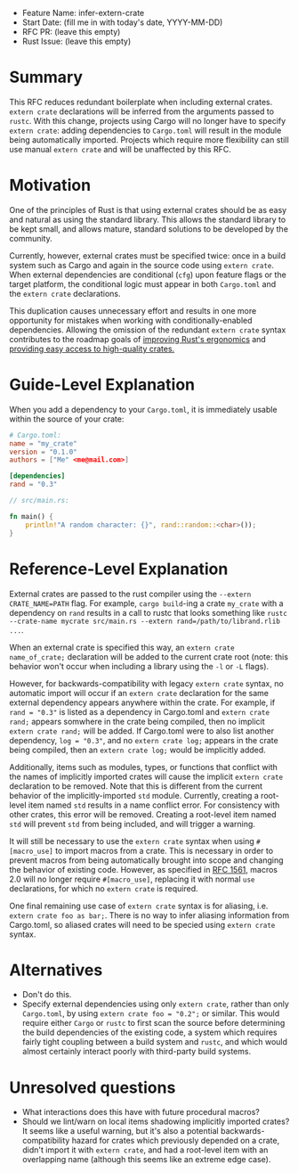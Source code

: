 - Feature Name: infer-extern-crate
- Start Date: (fill me in with today's date, YYYY-MM-DD)
- RFC PR: (leave this empty)
- Rust Issue: (leave this empty)

# Summary
[summary]: #summary

This RFC reduces redundant boilerplate when including external crates.
`extern crate` declarations will be inferred from the arguments passed to
`rustc`.
With this change, projects using Cargo will no longer have to specify
`extern crate`: adding dependencies to `Cargo.toml` will result in the
module being automatically imported.
Projects which require more flexibility can still use manual `extern crate`
and will be unaffected by this RFC.

# Motivation
[motivation]: #motivation

One of the principles of Rust is that using external crates should be as
easy and natural as using the standard library.
This allows the standard library to be kept small, and allows mature, standard
solutions to be developed by the community.

Currently, however, external crates must be specified twice: once in a build
system such as Cargo and again in the source code using `extern crate`.
When external dependencies are conditional (`cfg`) upon feature flags or the
target platform, the conditional logic must appear in both `Cargo.toml` and
the `extern crate` declarations.

This duplication causes unnecessary effort and results in one more opportunity
for mistakes when working with conditionally-enabled dependencies.
Allowing the omission of the redundant `extern crate` syntax contributes to the
roadmap goals of
[improving Rust's ergonomics](https://github.com/rust-lang/rust-roadmap/issues/17)
and
[providing easy access to high-quality crates.](https://github.com/rust-lang/rust-roadmap/issues/9)

# Guide-Level Explanation
[guide]: #guide

When you add a dependency to your `Cargo.toml`, it is immediately usable within
the source of your crate:

```toml
# Cargo.toml:
name = "my_crate"
version = "0.1.0"
authors = ["Me" <me@mail.com>]

[dependencies]
rand = "0.3"
```

```rust
// src/main.rs:

fn main() {
    println!"A random character: {}", rand::random::<char>());
}
```

# Reference-Level Explanation
[reference]: #reference

External crates are passed to the rust compiler using the
`--extern CRATE_NAME=PATH` flag.
For example, `cargo build`-ing a crate `my_crate` with a dependency on `rand`
results in a call to rustc that looks something like
`rustc --crate-name mycrate src/main.rs --extern rand=/path/to/librand.rlib ...`.

When an external crate is specified this way, an `extern crate name_of_crate;`
declaration will be added to the current crate root
(note: this behavior won't occur when including a library using the `-l`
or `-L` flags).

However, for backwards-compatibility with legacy `extern crate` syntax, no
automatic import will occur if an `extern crate` declaration for the same
external dependency appears anywhere within the crate.
For example, if `rand = "0.3"` is listed as a dependency in Cargo.toml
and `extern crate rand;` appears somwhere in the crate being compiled,
then no implicit `extern crate rand;` will be added.
If Cargo.toml were to also list another dependency, `log = "0.3"`, and no
`extern crate log;` appears in the crate being compiled,
then an `extern crate log;` would be implicitly added.

Additionally, items such as modules, types, or functions that conflict with
the names of implicitly imported crates will cause the implicit `extern crate`
declaration to be removed.
Note that this is different from the current behavior of the
implicitly-imported `std` module.
Currently, creating a root-level item named `std` results in a name conflict
error. For consistency with other crates, this error will be removed.
Creating a root-level item named `std` will prevent `std` from being included,
and will trigger a warning.

It will still be necessary to use the `extern crate` syntax when using
`#[macro_use]` to import macros from a crate. This is necessary in order to
prevent macros from being automatically brought into scope and changing the
behavior of existing code.
However, as specified in
[RFC 1561](https://github.com/rust-lang/rfcs/blob/master/text/1561-macro-naming.md#importing-macros),
macros 2.0 will no longer require `#[macro_use]`, replacing it with
normal `use` declarations, for which no `extern crate` is required.

One final remaining use case of `extern crate` syntax is for aliasing, i.e.
`extern crate foo as bar;`. There is no way to infer aliasing information from
Cargo.toml, so aliased crates will need to be specied using `extern crate`
syntax.

# Alternatives
[alternatives]: #alternatives

- Don't do this.
- Specify external dependencies using only `extern crate`, rather than only
`Cargo.toml`, by using `extern crate foo = "0.2";` or similar. This would
require either `Cargo` or `rustc` to first scan the source before determining
the build dependencies of the existing code, a system which requires fairly
tight coupling between a build system and `rustc`, and which would almost
certainly interact poorly with third-party build systems.

# Unresolved questions
[unresolved]: #unresolved-questions

- What interactions does this have with future procedural macros?
- Should we lint/warn on local items shadowing implicitly imported crates?
It seems like a useful warning, but it's also a potential
backwards-compatibility hazard for crates which previously depended on a
crate, didn't import it with `extern crate`, and had a root-level item with
an overlapping name (although this seems like an extreme edge case).
